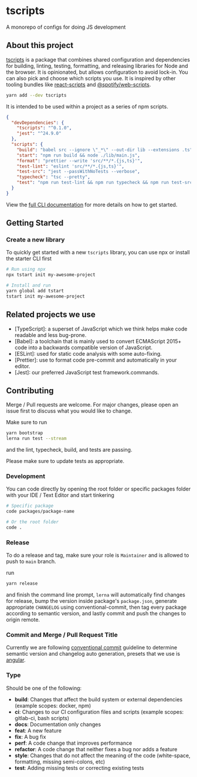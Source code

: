 # tscripts

A monorepo of configs for doing JS development

## About this project

[tscripts](./packages/tscripts) is a package that combines shared configuration and dependencies for building, linting, testing, formatting, and releasing libraries for Node and the browser. It is opinionated, but allows configuration to avoid lock-in. You can also pick and choose which scripts you use. It is inspired by other tooling bundles like [react-scripts](https://www.npmjs.com/package/react-scripts) and [@spotify/web-scripts](https://www.npmjs.com/package/@spotify/web-scripts).

```bash
yarn add --dev tscripts
```

It is intended to be used within a project as a series of npm scripts.

```json
{
  "devDependencies": {
    "tscripts": "^0.1.0",
    "jest": "^24.9.0"
  },
  "scripts": {
    "build": "babel src --ignore \"_*\" --out-dir lib --extensions .ts",
    "start": "npm run build && node ./lib/main.js",
    "format": "prettier --write 'src/**/*.{js,ts}'",
    "test-lint": "eslint 'src/**/*.{js,ts}'",
    "test-src": "jest --passWithNoTests --verbose",
    "typecheck": "tsc --pretty",
    "test": "npm run test-lint && npm run typecheck && npm run test-src"
  }
}
```

View the [full CLI documentation](./packages/tstart) for more details on how to get started.

## Getting Started

### Create a new library

To quickly get started with a new `tscripts` library, you can use npx or install the starter CLI first

```sh
# Run using npx
npx tstart init my-awesome-project

# Install and run
yarn global add tstart
tstart init my-awesome-project
```

## Related projects we use

- [TypeScript]: a superset of JavaScript which we think helps make code readable and less bug-prone.
- [Babel]: a toolchain that is mainly used to convert ECMAScript 2015+ code into a backwards compatible version of JavaScript.
- [ESLint]: used for static code analysis with some auto-fixing.
- [Prettier]: use to format code pre-commit and automatically in your editor.
- [Jest]: our preferred JavaScript test framework.commands.

## Contributing

Merge / Pull requests are welcome. For major changes, please open an issue first to discuss what you would like to change.

Make sure to run

```bash
yarn bootstrap
lerna run test --stream
```

and the lint, typecheck, build, and tests are passing.

Please make sure to update tests as appropriate.

### Development

You can code directly by opening the root folder or specific packages folder with your IDE / Text Editor and start tinkering

```bash
# Specific package
code packages/package-name

# Or the root folder
code .
```

### Release

To do a release and tag, make sure your role is `Maintainer` and is allowed to push to `main` branch.

run

```bash
yarn release
```

and finish the command line prompt, `lerna` will automatically find changes for release, bump the version inside package's `package.json`, generate appropriate `CHANGELOG` using conventional-commit, then tag every package according to semantic version, and lastly commit and push the changes to origin remote.

### Commit and Merge / Pull Request Title

Currently we are following [conventional commit](https://www.conventionalcommits.org/en/v1.0.0-beta.4/) guideline to determine semantic version and changelog auto generation, presets that we use is [angular](https://github.com/angular/angular/blob/master/CONTRIBUTING.md).

### Type

Should be one of the following:

- **build**: Changes that affect the build system or external dependencies (example scopes: docker, npm)
- **ci**: Changes to our CI configuration files and scripts (example scopes: gitlab-ci, bash scripts)
- **docs**: Documentation only changes
- **feat**: A new feature
- **fix**: A bug fix
- **perf**: A code change that improves performance
- **refactor**: A code change that neither fixes a bug nor adds a feature
- **style**: Changes that do not affect the meaning of the code (white-space, formatting, missing semi-colons, etc)
- **test**: Adding missing tests or correcting existing tests
